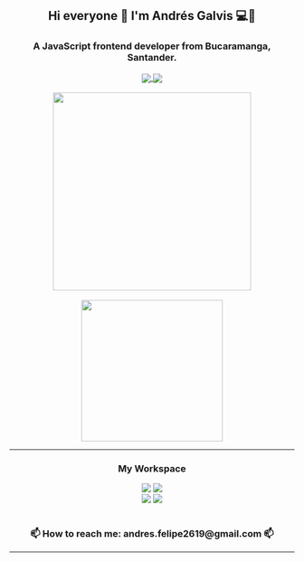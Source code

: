 <div align="center" class="mb-5">
  <h2 align="center">Hi everyone 👋  I'm Andrés Galvis 💻👨‍</h2>
  <h3 align="center">A JavaScript frontend developer from Bucaramanga, Santander.</h3>
  <a href="https://www.instagram.com/afelipegalvis">
    <img align="center" src="https://img.shields.io/badge/Instagram-E4405F?style=for-the-badge&logo=instagram&logoColor=white" />
  </a>
  <a href="https://www.linkedin.com/in/andres-felipe-galvis-galviz/">
    <img align="center" src="https://img.shields.io/badge/LinkedIn-0077B5?style=for-the-badge&logo=linkedin&logoColor=white" />
  </a>
</div>

<br>

<div align="center" class="mt-3">
      <a>
        <img src="https://github-readme-stats.vercel.app/api?username=andresgalvis26" width="350"/>
      </a>
</div>

<br>

<div align="center">
      <a>
        <img src="https://github-readme-stats.vercel.app/api/top-langs/?username=andresgalvis26" width="250"/>
      </a>
</div>

<hr>

<div align="center">
  <h3 align="center">My Workspace</h3>
  <div>
      <img src="https://img.shields.io/badge/Windows-0078D6?style=for-the-badge&logo=windows&logoColor=white" />
      <img src="https://img.shields.io/badge/Intel%20Core_i5_10th-0071C5?style=for-the-badge&logo=intel&logoColor=white" />
  </div>
  
  <div>
      <img src="https://img.shields.io/badge/Apple%20laptop-333333?style=for-the-badge&logo=apple&logoColor=white" />
      <img src="https://img.shields.io/badge/mac%20os-000000?style=for-the-badge&logo=apple&logoColor=white" />
      <br><br>
      <h3 align="center">📫 How to reach me: andres.felipe2619@gmail.com 📫</h3>
      
  </div>
</div>

<div align"center"
       
</div>

<hr> 


      
      
    



	

<!--
**andresgalvis26/andresgalvis26** is a ✨ _special_ ✨ repository because its `README.md` (this file) appears on your GitHub profile.

## Hi everyone 👋, I'm Andrés Felipe Galvis 👨‍💻
### A JavaScript backend developer in Bucaramanga, Colombia 🇨🇴

Here are some ideas to get you started:

- 🔭 I’m currently working on ...
- 🌱 I’m currently learning ...
- 👯 I’m looking to collaborate on ...
- 🤔 I’m looking for help with ...
- 💬 Ask me about ...
- 📫 How to reach me: ...
- 😄 Pronouns: ...
- ⚡ Fun fact: ...
-->
